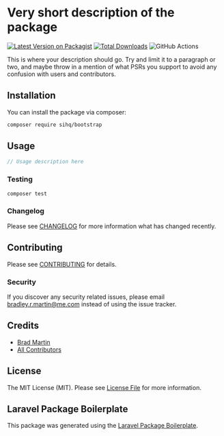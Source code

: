 # Very short description of the package

[![Latest Version on Packagist](https://img.shields.io/packagist/v/sihq/bootstrap.svg?style=flat-square)](https://packagist.org/packages/sihq/bootstrap)
[![Total Downloads](https://img.shields.io/packagist/dt/sihq/bootstrap.svg?style=flat-square)](https://packagist.org/packages/sihq/bootstrap)
![GitHub Actions](https://github.com/sihq/bootstrap/actions/workflows/main.yml/badge.svg)

This is where your description should go. Try and limit it to a paragraph or two, and maybe throw in a mention of what PSRs you support to avoid any confusion with users and contributors.

## Installation

You can install the package via composer:

```bash
composer require sihq/bootstrap
```

## Usage

```php
// Usage description here
```

### Testing

```bash
composer test
```

### Changelog

Please see [CHANGELOG](CHANGELOG.md) for more information what has changed recently.

## Contributing

Please see [CONTRIBUTING](CONTRIBUTING.md) for details.

### Security

If you discover any security related issues, please email bradley.r.martin@me.com instead of using the issue tracker.

## Credits

-   [Brad Martin](https://github.com/sihq)
-   [All Contributors](../../contributors)

## License

The MIT License (MIT). Please see [License File](LICENSE.md) for more information.

## Laravel Package Boilerplate

This package was generated using the [Laravel Package Boilerplate](https://laravelpackageboilerplate.com).
